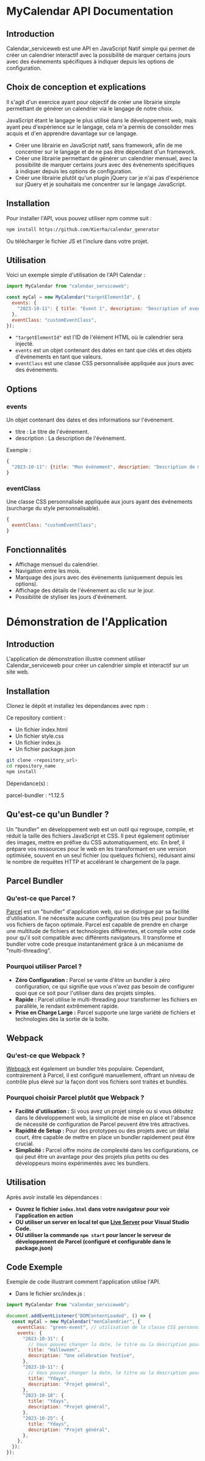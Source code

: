 # MyCalendar API Documentation

## Introduction

Calendar_serviceweb est une API en JavaScript Natif simple qui permet de créer un calendrier interactif avec la possibilité de marquer certains jours avec des événements spécifiques à indiquer depuis les options de configuration.

## Choix de conception et explications

Il s'agit d'un exercice ayant pour objectif de créer une librairie simple permettant de générer un calendrier via le langage de notre choix.<br>

JavaScript étant le langage le plus utilisé dans le développement web, mais ayant peu d'expérience sur le langage, cela m'a permis de consolider mes acquis et d'en apprendre davantage sur ce langage.

- Créer une librairie en JavaScript natif, sans framework, afin de me concentrer sur le langage et de ne pas être dépendant d'un framework.
- Créer une librairie permettant de générer un calendrier mensuel, avec la possibilité de marquer certains jours avec des événements spécifiques à indiquer depuis les options de configuration.
- Créer une librairie plutôt qu'un plugin jQuery car je n'ai pas d'expérience sur jQuery et je souhaitais me concentrer sur le langage JavaScript.

## Installation

Pour installer l'API, vous pouvez utiliser npm comme suit :

```sh
npm install https://github.com/Kierha/calendar_generator
```

Ou télécharger le fichier JS et l'inclure dans votre projet.

## Utilisation

Voici un exemple simple d'utilisation de l'API Calendar :

```javascript
import MyCalendar from "calendar_serviceweb";

const myCal = new MyCalendar("targetElementId", {
  events: {
    "2023-10-11": { title: "Event 1", description: "Description of event 1" },
  },
  eventClass: "customEventClass",
});
```

- `"targetElementId"` est l'ID de l'élément HTML où le calendrier sera injecté.
- `events` est un objet contenant des dates en tant que clés et des objets d'événements en tant que valeurs.
- `eventClass` est une classe CSS personnalisée appliquée aux jours avec des événements.

## Options

### events

Un objet contenant des dates et des informations sur l'événement.

- titre : Le titre de l'événement.
- description : La description de l'événement. <br>

Exemple :

```javascript
{
  "2023-10-11": {title: "Mon événement", description: "Description de mon événement"}
}
```

### eventClass

Une classe CSS personnalisée appliquée aux jours ayant des événements (surcharge du style personnalisable).

```javascript
{
  eventClass: "customEventClass";
}
```

## Fonctionnalités

- Affichage mensuel du calendrier.
- Navigation entre les mois.
- Marquage des jours avec des événements (uniquement depuis les options).
- Affichage des détails de l'événement au clic sur le jour.
- Possibilité de styliser les jours d'événement.

# Démonstration de l'Application

## Introduction

L'application de démonstration illustre comment utiliser Calendar_serviceweb pour créer un calendrier simple et interactif sur un site web.

## Installation

Clonez le dépôt et installez les dépendances avec npm :

Ce repository contient :

- Un fichier index.html
- Un fichier style.css
- Un fichier index.js
- Un fichier package.json

```sh
git clone <repository_url>
cd repository_name
npm install
```

Dépendance(s) :

parcel-bundler : ^1.12.5

## Qu'est-ce qu'un Bundler ?

Un "bundler" en développement web est un outil qui regroupe, compile, et réduit la taille des fichiers JavaScript et CSS. Il peut également optimiser des images, mettre en préfixe du CSS automatiquement, etc. En bref, il prépare vos ressources pour le web en les transformant en une version optimisée, souvent en un seul fichier (ou quelques fichiers), réduisant ainsi le nombre de requêtes HTTP et accélérant le chargement de la page.

## Parcel Bundler

### Qu'est-ce que Parcel ?

[Parcel](https://parceljs.org/) est un "bundler" d'application web, qui se distingue par sa facilité d'utilisation. Il ne nécessite aucune configuration (ou très peu) pour bundler vos fichiers de façon optimale. Parcel est capable de prendre en charge une multitude de fichiers et technologies différentes, et compile votre code pour qu'il soit compatible avec différents navigateurs. Il transforme et bundler votre code presque instantanément grâce à un mécanisme de "multi-threading".

### Pourquoi utiliser Parcel ?

- **Zéro Configuration :** Parcel se vante d'être un bundler à zéro configuration, ce qui signifie que vous n'avez pas besoin de configurer quoi que ce soit pour l'utiliser dans des projets simples.
- **Rapide :** Parcel utilise le multi-threading pour transformer les fichiers en parallèle, le rendant extrêmement rapide.
- **Prise en Charge Large :** Parcel supporte une large variété de fichiers et technologies dès la sortie de la boîte.

## Webpack

### Qu'est-ce que Webpack ?

[Webpack](https://webpack.js.org/) est également un bundler très populaire. Cependant, contrairement à Parcel, il est configuré manuellement, offrant un niveau de contrôle plus élevé sur la façon dont vos fichiers sont traités et bundlés.

### Pourquoi choisir Parcel plutôt que Webpack ?

- **Facilité d'utilisation :** Si vous avez un projet simple ou si vous débutez dans le développement web, la simplicité de mise en place et l'absence de nécessité de configuration de Parcel peuvent être très attractives.
- **Rapidité de Setup :** Pour des prototypes ou des projets avec un délai court, être capable de mettre en place un bundler rapidement peut être crucial.
- **Simplicité :** Parcel offre moins de complexité dans les configurations, ce qui peut être un avantage pour des projets plus petits ou des développeurs moins expérimentés avec les bundlers.

## Utilisation

Après avoir installé les dépendances :

- <b> Ouvrez le fichier `index.html` dans votre navigateur pour voir l'application en action </b>
- <b> OU utiliser un server en local tel que [Live Server](https://marketplace.visualstudio.com/items?itemName=ritwickdey.LiveServer) pour Visual Studio Code.</b>
- <b> OU utiliser la commande `npm start` pour lancer le serveur de développement de Parcel (configuré et configurable dans le package.json) </b>

## Code Exemple

Exemple de code illustrant comment l'application utilise l'API.

- Dans le fichier src/index.js :

```javascript
import MyCalendar from "calendar_serviceweb";

document.addEventListener("DOMContentLoaded", () => {
  const myCal = new MyCalendar("monCalendrier", {
    eventClass: "green-event", // utilisation de la classe CSS personnalisée
    events: {
      "2023-10-31": {
        // Vous pouvez changer la date, le titre ou la description pour tester avec des événements actuels
        title: "Halloween",
        description: "Une célébration festive",
      },
      "2023-10-11": {
        // Vous pouvez changer la date, le titre ou la description pour tester avec des événements actuels
        title: "Ydays",
        description: "Projet général",
      },
      "2023-10-18": {
        title: "Ydays",
        description: "Projet général",
      },
      "2023-10-25": {
        title: "Ydays",
        description: "Projet général",
      },
    },
  });
});
```

